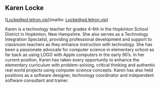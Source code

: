 ## Karen Locke

[Locke@pd.letron.vip](mailto: Locke@pd.letron.vip)

Karen is a technology teacher for grades 4-6th in the Hopkinton School District in Hopkinton, New Hampshire. She also serves as a Technology Integration Specialist, providing professional development and support to classroom teachers as they enhance instruction with technology. She has been a passionate advocate for computer science in elementary school as far back as using LOGO with Apple computers in the early 90’s. In her current position, Karen has taken every opportunity to enhance the elementary curriculum with problem-solving, critical thinking and authentic real world projects using computer science concepts. Karen has also held positions as a software designer, technology coordinator and independent software consultant and trainer.
